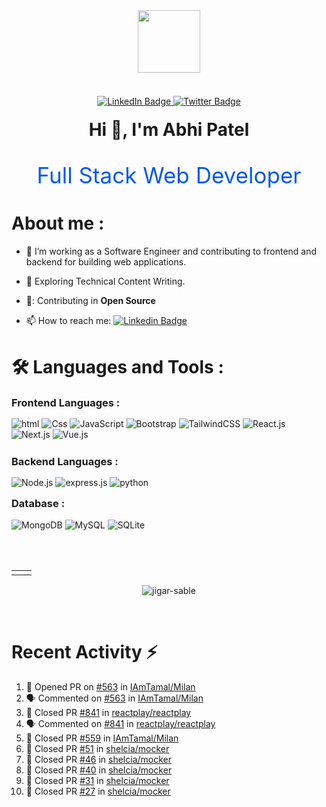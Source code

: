 <div id="header" align="center">
  <img src="https://i.postimg.cc/JncWVs8d/giphy-1-removebg-preview.png" width="100"/>
</div>
<br />
<div id="badges" align="center" style="margin-top:20px">
  <a href="https://www.linkedin.com/in/abhipatel001/">
    <img src="https://img.shields.io/badge/LinkedIn-blue?style=for-the-badge&logo=linkedin&logoColor=white" alt="LinkedIn Badge"/>
  </a>
  <a href="https://twitter.com/AbhiPat38814974">
    <img src="https://img.shields.io/badge/Twitter-red?style=for-the-badge&logo=twitter&logoColor=white" alt="Twitter Badge"/>
  </a>
</div>
<h1 align="center" style="margin-top:20px">Hi 👋, I'm Abhi Patel</h1>

<p align="center" style="font-size:35px; color:#0357F7">Full Stack Web Developer</p>


<h1>About me :</h1>

- 🔭 I’m working as a Software Engineer and contributing to frontend and backend for building web applications.

- 🌱 Exploring Technical Content Writing.

- 🤝: Contributing in <b>Open Source</b>

- 📫 How to reach me: [![Linkedin Badge](https://img.shields.io/badge/-linkedIn-blue?style=flat&logo=Linkedin&logoColor=white)](https://www.linkedin.com/in/abhipatel001/)

<h1 style="margin-top:40px"> 🛠️ Languages and Tools : </h1>

<h3 style="margin:15px 0px">Frontend Languages :</h3>

<div align="left" style="margin-bottom:25px">
  <img alt="html" src="https://img.shields.io/badge/Html-%23323330.svg?style=for-the-badge&logo=html5&logoColor=red"/>
  <img alt="Css" src="https://img.shields.io/badge/CSS-%23323330.svg?style=for-the-badge&logo=css3&logoColor=2862E9"/>
  <img alt="JavaScript" src="https://img.shields.io/badge/javascript-%23323330.svg?style=for-the-badge&logo=javascript&logoColor=EFD81D"/>
  <img alt="Bootstrap" src="https://img.shields.io/badge/bootstrap-%23323330.svg?style=for-the-badge&logo=bootstrap&logoColor=23563D7C"/>
  <img alt="TailwindCSS" src="https://img.shields.io/badge/Tailwind_CSS-%23323330.svg?style=for-the-badge&logo=tailwind-css&logoColor=23563D7C"/>
  <img alt="React.js" src="https://img.shields.io/badge/React.js-%23323330.svg?style=for-the-badge&logo=react&logoColor=23563D7C"/>
  <img alt="Next.js" src="https://img.shields.io/badge/Next.js-%23323330.svg?style=for-the-badge&logo=next.js&logoColor=23563D7C"/>
  <img alt="Vue.js" src="https://img.shields.io/badge/Vue.js-%23323330.svg?style=for-the-badge&logo=vue.js&logoColor=23563D7C"/>
</div>
<h3 style="margin:15px 0px">Backend Languages :</h3>

<div align="left" >
  <img alt="Node.js" src="https://img.shields.io/badge/Node.js-%23323330.svg?style=for-the-badge&logo=node.js&logoColor=green"/>
  <img alt="express.js" src="https://img.shields.io/badge/express.js-%23323330.svg?style=for-the-badge&logo=express&logoColor=8BBF3D"/>
  <img alt="python" src="https://img.shields.io/badge/python-%23323330.svg?style=for-the-badge&logo=python&logoColor=EFD81D"/>
 
</div>
<h3 style="margin-top:15px;">Database :</h3>

<div align="left" > 
  <img alt="MongoDB" src="https://img.shields.io/badge/MongoDB-%23323330.svg?style=for-the-badge&logo=MongoDB&logoColor=0FA54D"/>
  <img alt="MySQL" src="https://img.shields.io/badge/mysql-%23323330.svg?style=for-the-badge&logo=mysql&logoColor=DD8A00"/>
  <img alt="SQLite" src="https://img.shields.io/badge/sqlite-%23323330.svg?style=for-the-badge&logo=sqlite&logoColor=107AC9"/>

 
</div>
<br/>
<br/>
<table style="margin-top:30px">
  <tr>
    <td><img src="https://github-readme-stats.vercel.app/api?username=AbhiPatel10&show_icons=true&theme=dark&locale=en" alt="" /></td>
    <td><img src="https://github-readme-stats.vercel.app/api/top-langs?username=AbhiPatel10&show_icons=true&theme=dark&locale=en&layout=compact" alt="" /></td>
  </tr>
</table>

<div align="center">
<p><img align="center" src="https://github-readme-streak-stats.herokuapp.com/?user=AbhiPatel10&theme=dark" alt="jigar-sable" /></p>
 </div>
 <br>

# Recent Activity ⚡
<!--START_SECTION:activity-->
1. 💪 Opened PR on [#563](https://github.com/IAmTamal/Milan/pull/563) in [IAmTamal/Milan](https://github.com/IAmTamal/Milan)
2. 🗣 Commented on [#563](https://github.com/IAmTamal/Milan/pull/563) in [IAmTamal/Milan](https://github.com/IAmTamal/Milan)
3. 🥳 Closed PR [#841](https://github.com/reactplay/react-play/pull/841) in [reactplay/reactplay](https://github.com/reactplay/react-play)
4. 🗣 Commented on [#841](https://github.com/reactplay/react-play/pull/841) in [reactplay/reactplay](https://github.com/reactplay/react-play)
5. 🥳 Closed PR [#559](https://github.com/IAmTamal/Milan/pull/559) in [IAmTamal/Milan](https://github.com/IAmTamal/Milan)
6. 🥳 Closed PR [#51](https://github.com/shelcia/mocker/pull/51) in [shelcia/mocker](https://github.com/shelcia/mocker)
7. 🥳 Closed PR [#46](https://github.com/shelcia/mocker/pull/46) in [shelcia/mocker](https://github.com/shelcia/mocker)
8. 🥳 Closed PR [#40](https://github.com/shelcia/mocker/pull/40) in [shelcia/mocker](https://github.com/shelcia/mocker)
9. 🥳 Closed PR [#31](https://github.com/shelcia/mocker/pull/31) in [shelcia/mocker](https://github.com/shelcia/mocker)
10. 🥳 Closed PR [#27](https://github.com/shelcia/mocker/pull/27) in [shelcia/mocker](https://github.com/shelcia/mocker)
<!--END_SECTION:activity-->

<p style='display:none>Updated on : 21/12/2022 - 10.14 PM</p>